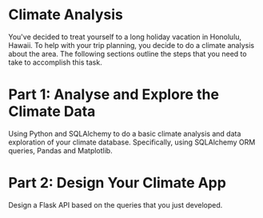 # Climate Analysis

You've decided to treat yourself to a long holiday vacation in Honolulu, Hawaii. To help with your trip planning, you decide to do a climate analysis about the area. The following sections outline the steps that you need to take to accomplish this task.

# Part 1: Analyse and Explore the Climate Data
Using Python and SQLAlchemy to do a basic climate analysis and data exploration of your climate database. Specifically, using SQLAlchemy ORM queries, Pandas and Matplotlib.

# Part 2: Design Your Climate App
Design a Flask API based on the queries that you just developed.

